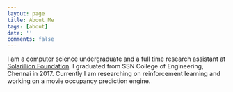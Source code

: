 ```yaml
---
layout: page
title: About Me
tags: [about]
date: ''
comments: false
---
```


I am a computer science undergraduate and a full time research assistant at [Solarillion Foundation](http://solarillionfoundation.org/research-team/). I graduated from SSN College of Engineering, Chennai in 2017. Currently I am researching on reinforcement learning and working on a movie occupancy prediction engine.



